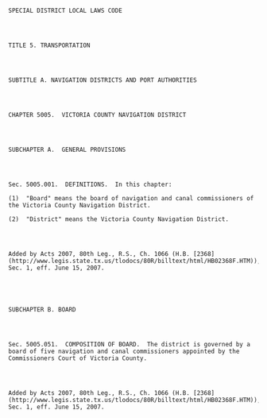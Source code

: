 ﻿
    
    
    	
    					
    
    
    SPECIAL DISTRICT LOCAL LAWS CODE
    
      
    
    
    TITLE 5. TRANSPORTATION
    
      
    
    
    SUBTITLE A. NAVIGATION DISTRICTS AND PORT AUTHORITIES
    
      
    
    
    CHAPTER 5005.  VICTORIA COUNTY NAVIGATION DISTRICT
    
      
    
    
    SUBCHAPTER A.  GENERAL PROVISIONS
    
      
    
    
    Sec. 5005.001.  DEFINITIONS.  In this chapter:
    
    (1)  "Board" means the board of navigation and canal commissioners of the Victoria County Navigation District.
    
    (2)  "District" means the Victoria County Navigation District.
    
    
    
    
    Added by Acts 2007, 80th Leg., R.S., Ch. 1066 (H.B. [2368](http://www.legis.state.tx.us/tlodocs/80R/billtext/html/HB02368F.HTM)), Sec. 1, eff. June 15, 2007.
    
    
    
    
    
    SUBCHAPTER B. BOARD
    
      
    
    
    Sec. 5005.051.  COMPOSITION OF BOARD.  The district is governed by a board of five navigation and canal commissioners appointed by the Commissioners Court of Victoria County.
    
    
    
    
    Added by Acts 2007, 80th Leg., R.S., Ch. 1066 (H.B. [2368](http://www.legis.state.tx.us/tlodocs/80R/billtext/html/HB02368F.HTM)), Sec. 1, eff. June 15, 2007.
    
    
    
    
    				
